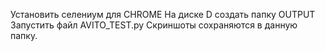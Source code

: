 Установить селениум для CHROME
На диске D создать папку OUTPUT
Запустить файл AVITO_TEST.py
Скриншоты сохраняются в данную папку. 
